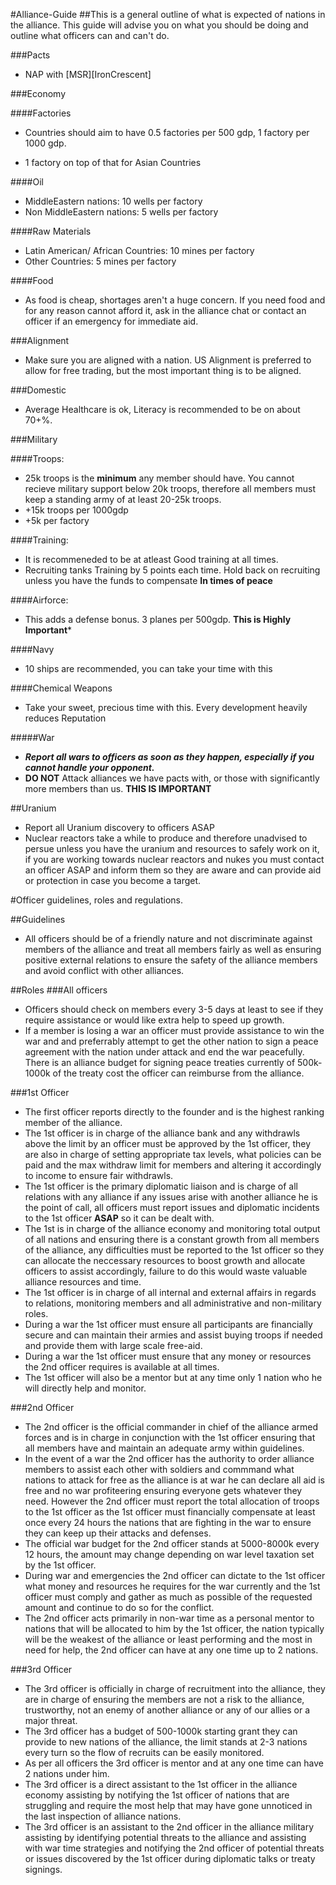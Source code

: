 #Alliance-Guide
##This is a general outline of what is expected of nations in the alliance. This guide will advise you on what you should be doing and outline what officers can and can't do.

###Pacts
- NAP with [MSR][IronCrescent]

###Economy

####Factories
- Countries should aim to have 0.5 factories per 500 gdp, 1 factory per 1000 gdp.
+ 1 factory on top of that for Asian Countries

####Oil
- MiddleEastern nations: 10 wells per factory
- Non MiddleEastern nations: 5 wells per factory

####Raw Materials
- Latin American/ African Countries: 10 mines per factory
- Other Countries: 5 mines per factory

####Food
- As food is cheap, shortages aren't a huge concern. If you need food and for any reason cannot afford it, ask in the alliance chat or contact an officer if an emergency for immediate aid.

###Alignment
- Make sure you are aligned with a nation. US Alignment is preferred to allow for free trading, but the most important thing is to be aligned.

###Domestic
- Average Healthcare is ok, Literacy is recommended to be on about 70+%.

###Military

####Troops:
- 25k troops is the **minimum** any member should have. You cannot recieve military support below 20k troops, therefore all members must keep a standing army of at least 20-25k troops. 
- +15k troops per 1000gdp
- +5k per factory

####Training:
- It is recommeneded to be at atleast Good training at all times.
- Recruiting tanks Training by 5 points each time. Hold back on recruiting unless you have the funds to compensate **In times of peace**

####Airforce:
- This adds a defense bonus. 3 planes per 500gdp. **This is Highly Important***

####Navy
- 10 ships are recommended, you can take your time with this

####Chemical Weapons
- Take your sweet, precious time with this. Every development heavily reduces Reputation

#####War
- ***Report all wars to officers as soon as they happen, especially if you cannot handle your opponent.***
- **DO NOT** Attack alliances we have pacts with, or those with significantly more members than us. **THIS IS IMPORTANT**

##Uranium
- Report all Uranium discovery to officers ASAP
- Nuclear reactors take a while to produce and therefore unadvised to persue unless you have the uranium and resources to safely work on it, if you are working towards nuclear reactors and nukes you must contact an officer ASAP and inform them so they are aware and can provide aid or protection in case you become a target.


#Officer guidelines, roles and regulations.

##Guidelines
- All officers should be of a friendly nature and not discriminate against members of the alliance and treat all members fairly as well as ensuring positive external relations to ensure the safety of the alliance members and avoid conflict with other alliances.

##Roles
###All officers
- Officers should check on members every 3-5 days at least to see if they require assistance or would like extra help to speed up growth.
- If a member is losing a war an officer must provide assistance to win the war and and preferrably attempt to get the other nation to sign a peace agreement with the nation under attack and end the war peacefully. There is an alliance budget for signing peace treaties currently of 500k-1000k of the treaty cost the officer can reimburse from the alliance.

###1st Officer
- The first officer reports directly to the founder and is the highest ranking member of the alliance.
- The 1st officer is in charge of the alliance bank and any withdrawls above the limit by an officer must be approved by the 1st officer, they are also in charge of setting appropriate tax levels, what policies can be paid and the max withdraw limit for members and altering it accordingly to income to ensure fair withdrawls.
- The 1st officer is the primary diplomatic liaison and is charge of all relations with any alliance if any issues arise with another alliance he is the point of call, all officers must report issues and diplomatic incidents to the 1st officer **ASAP** so it can be dealt with.
- The 1st is in charge of the alliance economy and monitoring total output of all nations and ensuring there is a constant growth from all members of the alliance, any difficulties must be reported to the 1st officer so they can allocate the neccessary resources to boost growth and allocate officers to assist accordingly, failure to do this would waste valuable alliance resources and time.
- The 1st officer is in charge of all internal and external affairs in regards to relations, monitoring members and all administrative and non-military roles.
- During a war the 1st officer must ensure all participants are financially secure and can maintain their armies and assist buying troops if needed and provide them with large scale free-aid.
- During a war the 1st officer must ensure that any money or resources the 2nd officer requires is available at all times.
- The 1st officer will also be a mentor but at any time only 1 nation who he will directly help and monitor.

###2nd Officer
- The 2nd officer is the official commander in chief of the alliance armed forces and is in charge in conjunction with the 1st officer ensuring that all members have and maintain an adequate army within guidelines.
- In the event of a war the 2nd officer has the authority to order alliance members to assist each other with soldiers and commmand what nations to attack for free as the alliance is at war he can declare all aid is free and no war profiteering ensuring everyone gets whatever they need. However the 2nd officer must report the total allocation of troops to the 1st officer as the 1st officer must financially compensate at least once every 24 hours the nations that are fighting in the war to ensure they can keep up their attacks and defenses.
- The official war budget for the 2nd officer stands at 5000-8000k every 12 hours, the amount may change depending on war level taxation set by the 1st officer.
- During war and emergencies the 2nd officer can dictate to the 1st officer what money and resources he requires for the war currently and the 1st officer must comply and gather as much as possible of the requested amount and continue to do so for the conflict.
- The 2nd officer acts primarily in non-war time as a personal mentor to nations that will be allocated to him by the 1st officer, the nation typically will be the weakest of the alliance or least performing and the most in need for help, the 2nd officer can have at any one time up to 2 nations.

###3rd Officer
- The 3rd officer is officially in charge of recruitment into the alliance, they are in charge of ensuring the members are not a risk to the alliance, trustworthy, not an enemy of another alliance or any of our allies or a major threat.
- The 3rd officer has a budget of 500-1000k starting grant they can provide to new nations of the alliance, the limit stands at 2-3 nations every turn so the flow of recruits can be easily monitored.
- As per all officers the 3rd officer is mentor and at any one time can have 2 nations under him.
- The 3rd officer is a direct assistant to the 1st officer in the alliance economy assisting by notifying the 1st officer of nations that are struggling and require the most help that may have gone unnoticed in the last inspection of alliance nations.
- The 3rd officer is an assistant to the 2nd officer in the alliance military assisting by identifying potential threats to the alliance and assisting with war time strategies and notifying the 2nd officer of potential threats or issues discovered by the 1st officer during diplomatic talks or treaty signings.
